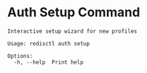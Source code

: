 # Auth Setup Command

```
Interactive setup wizard for new profiles

Usage: redisctl auth setup

Options:
  -h, --help  Print help
```

